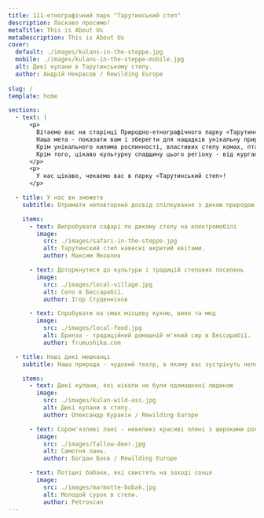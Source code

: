 ```yaml
---
title: 111-етнографічний парк "Тарутинський степ"
description: Ласкаво просимо!
metaTitle: This is About Us
metaDescription: This is About Us
cover:
  default: ./images/kulans-in-the-steppe.jpg
  mobile: ./images/kulans-in-the-steppe-mobile.jpg  
  alt: Дикі кулани в Тарутинському степу.
  author: Андрій Некрасов / Rewilding Europe
  
slug: /
template: home

sections:
  - text: |
      <p>
        Вітаємо вас на сторінці Природно-етнографічного парку «Тарутинський степ»!
        Наша мета - показати вам і зберегти для нащадків унікальну природу і культуру Тарутинської степу - одного з останніх збережених в первозданному вигляді степових ділянок України і Європи. Ви можете побачити, як виглядали степи нашої країни сотні років назад, до того, як були освоєні людиною і перетворені в сільськогосподарські угіддя.
        Крім унікального килима рослинності, властивих степу комах, птахів і дрібних тварин, в Тарутинської степи ви зможете зустріти колись населяли степи великих травоїдних - диких куланів, лякливих ланей, потішних сайгаків і величних українських сірих биків, які бродять по степу і формують її ландшафт і різноманітність.
        Крім того, цікаво культурну спадщину цього регіону - від курганів кіммерійців, скіфів і сарматів, до осель і традицій різних народностей, що мешкали на цих землях згодом.
      </p>
      <p>
        У нас цікаво, чекаємо вас в парку «Тарутинський степ»!
      </p>

  - title: У нас ви зможете
    subtitle: Отримати неповторний досвід спілкування з дикою природою, культурою та кухнею Бессарабії.

    items:
      - text: Випробувати сафарі по дикому степу на електромобілі
        image:
          src: ./images/safari-in-the-steppe.jpg
          alt: Тарутинский степ навесні вкритий квітами.
          author: Максим Яковлев

      - text: Доторкнутися до культури і традицій степових поселень
        image:
          src: ./images/local-village.jpg
          alt: Село в Бессарабії.
          author: Ігор Студенніков

      - text: Спробувати на смак місцеву кухню, вино та мед
        image:
          src: ./images/local-food.jpg
          alt: Бринза - традиційний домашній м'який сир в Бессарабії.
          author: frumushika.com

  - title: Наші дикі мешканці
    subtitle: Наша природа - чудовий театр, в якому вас зустрінуть неповторні актори

    items:
      - text: Дикі кулани, які ніколи не були одомашнені людиною
        image:
          src: ./images/kulan-wild-ass.jpg
          alt: Дикі кулани в степу.
          author: Олександр Куракін / Rewilding Europe

      - text: Сором'язливі лані - невеликі красиві олені з широкими рогами
        image:
          src: ./images/fallow-deer.jpg
          alt: Самотня лань.
          author: Богдан Боєв / Rewilding Europe

      - text: Потішні бабаки, які свистять на заході сонця
        image:
          src: ./images/marmotte-bobak.jpg
          alt: Молодой сурок в степи.
          author: Petroscan
---
```

